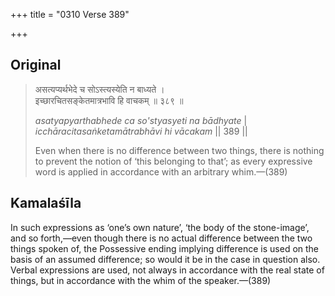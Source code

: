 +++
title = "0310 Verse 389"

+++
## Original 
>
> असत्यप्यर्थभेदे च सोऽस्त्यस्येति न बाध्यते ।  
> इच्छारचितसङ्केतमात्रभावि हि वाचकम् ॥ ३८९ ॥ 
>
> *asatyapyarthabhede ca so'styasyeti na bādhyate* \|  
> *icchāracitasaṅketamātrabhāvi hi vācakam* \|\| 389 \|\| 
>
> Even when there is no difference between two things, there is nothing to prevent the notion of ‘this belonging to that’; as every expressive word is applied in accordance with an arbitrary whim.—(389)



## Kamalaśīla

In such expressions as ‘one’s own nature’, ‘the body of the stone-image’, and so forth,—even though there is no actual difference between the two things spoken of, the Possessive ending implying difference is used on the basis of an assumed difference; so would it be in the case in question also. Verbal expressions are used, not always in accordance with the real state of things, but in accordance with the whim of the speaker.—(389)



